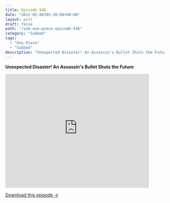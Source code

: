 ```yaml
---
title: Episode 546
date: "2012-05-06T05:30:00+00:00"
layout: post
draft: false
path: "/sub-one-piece-episode-546"
category: "Subbed"
tags:
  - "One Piece"
  - "Subbed"
description: "Unexpected Disaster! An Assassin's Bullet Shuts the Future"
---
```


**Unexpected Disaster! An Assassin's Bullet Shuts the Future**

<iframe width="640" height="360" src="https://www.rapidvideo.com/e/G6FRPFACZ9" frameborder="0" marginwidth=0 marginheight=0 scrolling=no allowfullscreen style="max-width:90%;"></iframe>

<a href="http://ouo.io/qs/eCodkFEQ?s=https://www.rapidvideo.com/d/G6FRPFACZ9" class="styled_a">Download this episode →</a>


